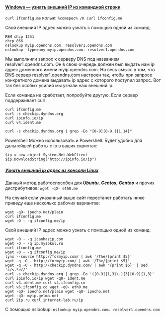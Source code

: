 #### [Windows — узнать внешний IP из командной строки](https://dzen.ru/a/Yuvft7o0q3BJzed9)

`curl ifconfig.me`
ярлык:
`%comspec% /K curl ifconfig.me`

Свой внешний IP адрес можно узнать с помощью одной из команд:
```
REM chcp 1251
chcp 866
nslookup myip.opendns.com. resolver1.opendns.com  
nslookup -type=any myip.opendns.com. resolver1.opendns.com
```
Мы выполнили запрос к серверу DNS под названием resolver1.opendns.com. Он в свою очередь должен был выдать нам ip адрес доменного имени myip.opendns.com. Но весь смысл в том, что DNS сервер resolver1.opendns.com настроен так, чтобы при запросе конкретного домена выдавать ip адрес с которого поступил запрос. Вот так без особых усилий мы узнали наш внешний ip.

Если команда не сработает, попробуйте другую.
Если сервер поддерживает curl:
```
curl ifconfig.me  
curl -s checkip.dyndns.org  
curl ipinfo.io/ip  
curl v4.ident.me  
```

`curl -s checkip.dyndns.org | grep -Eo "[0-9][0-9.]{1,14}"`

Powershell
Можно использовать и Powershell. Будет удобно для дальнейшей работы с ip в ваших скриптах:
```
$ip = new-object System.Net.WebClient
$ip.DownloadString("http://ipinfo.io/ip")
```

##### [Узнать внешний ip адрес из консоли Linux](https://newadmin.ru/kak-uznat-vneshnij-ip-iz-konsoli/)

Данный метод работоспособен для **_Ubuntu_**, **_Centos_**, **_Gentoo_** и прочих дистрибутивов:
`wget -qO- eth0.me`

На случай если указанный выше сайт перестанет работать ниже приведу еще несколько рабочих вариантов:
```
wget -qO- ipecho.net/plain
curl ifconfig.me
wget -O - -q ifconfig.me/ip
```

Свой внешний IP адрес можно узнать с помощью одной из команд:
```
wget -O - -q icanhazip.com
wget -O - -q ip.mysokol.ru
curl ifconfig.me
wget -O - -q ifconfig.me/ip
lynx --source http://formyip.com/ | awk '/The/{print $5}'
wget -q -O - http://formyip.com/ | awk '/The/{print $5}'
wget -q -O - http://checkip.dyndns.com/ | awk '{print $6}' | sed 's/<.*>//'
curl -s checkip.dyndns.org | grep -Eo '([0-9]{1,3}\.){3}[0-9]{1,3}'
curl ipinfo.io/ip wget -qO- ident.me
curl v4.ident.me curl v4.ifconfig.co
curl v6.ifconfig.co wget -qO- eth0.me
wget -qO- ipecho.net/plain wget -qO- ipecho.net
wget -qO- myip.gelma.net
curl 2ip.ru curl internet-lab.ru/ip
```
С помощью nslookup:
`nslookup myip.opendns.com. resolver1.opendns.com`

